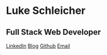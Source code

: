 # Luke Schleicher

## Full Stack Web Developer

[LinkedIn](https://www.linkedin.com/in/luke-schleicher)
[Blog](https://medium.com/@luke.j.schleicher)
[Github](https://github.com/luke-schleicher/)
[Email](mailto:luke.j.schleicher@gmail.com)
